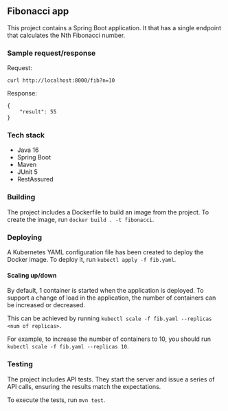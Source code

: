 ## Fibonacci app

This project contains a Spring Boot application. It that has a single endpoint that calculates the Nth Fibonacci number.

### Sample request/response
Request:

`curl http://localhost:8000/fib?n=10`

Response:
```
{
    "result": 55
}
```

### Tech stack
* Java 16
* Spring Boot
* Maven
* JUnit 5
* RestAssured

### Building
The project includes a Dockerfile to build an image from the project. 
To create the image, run `docker build . -t fibonacci`.

### Deploying
A Kubernetes YAML configuration file has been created to deploy the Docker image. 
To deploy it, run `kubectl apply -f fib.yaml`.

#### Scaling up/down
By default, 1 container is started when the application is deployed.
To support a change of load in the application, the number of containers can be increased or decreased.

This can be achieved by running `kubectl scale -f fib.yaml --replicas <num of replicas>`.

For example, to increase the number of containers to 10, you should run `kubectl scale -f fib.yaml --replicas 10`.  

### Testing
The project includes API tests. They start the server and issue a 
series of API calls, ensuring the results match the expectations.

To execute the tests, run `mvn test`.